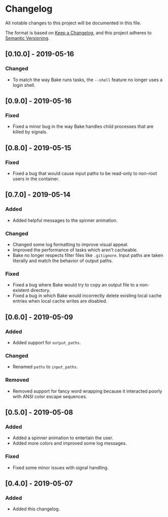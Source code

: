# Changelog

All notable changes to this project will be documented in this file.

The format is based on [Keep a Changelog](https://keepachangelog.com/en/1.0.0/),
and this project adheres to [Semantic Versioning](https://semver.org/spec/v2.0.0.html).

## [0.10.0] - 2019-05-16

### Changed
- To match the way Bake runs tasks, the `--shell` feature no longer uses a login shell.

## [0.9.0] - 2019-05-16

### Fixed
- Fixed a minor bug in the way Bake handles child processes that are killed by signals.

## [0.8.0] - 2019-05-15

### Fixed
- Fixed a bug that would cause input paths to be read-only to non-root users in the container.

## [0.7.0] - 2019-05-14

### Added
- Added helpful messages to the spinner animation.

### Changed
- Changed some log formatting to improve visual appeal.
- Improved the performance of tasks which aren't cacheable.
- Bake no longer respects filter files like `.gitignore`. Input paths are taken literally and match the behavior of output paths.

### Fixed
- Fixed a bug where Bake would try to copy an output file to a non-existent directory.
- Fixed a bug in which Bake would incorrectly delete existing local cache entries when local cache writes are disabled.

## [0.6.0] - 2019-05-09

### Added
- Added support for `output_paths`.

### Changed
- Renamed `paths` to `input_paths`.

### Removed
- Removed support for fancy word wrapping because it interacted poorly with ANSI color escape sequences.

## [0.5.0] - 2019-05-08

### Added
- Added a spinner animation to entertain the user.
- Added more colors and improved some log messages.

### Fixed
- Fixed some minor issues with signal handling.

## [0.4.0] - 2019-05-07

### Added
- Added this changelog.
